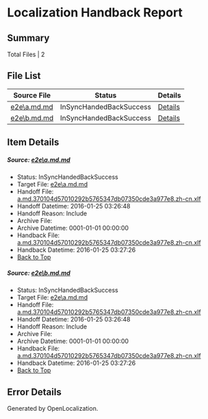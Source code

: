 # <a name='report-top'></a> Localization Handback Report

## Summary
 Total Files | 2

## File List
 Source File | Status | Details 
 ----------- | ------ | ------- 
 [e2e\a.md.md](https://github.com/OpenLocalizationTest/oltest/blob/1dd947e83bbc9167b458b976f699f0bcaf2e56a5/e2e/a.md.md) | InSyncHandedBackSuccess | [Details](#6debf56204b0e72aafb3e38adce9c0f443b09da01)
 [e2e\b.md.md](https://github.com/OpenLocalizationTest/oltest/blob/1dd947e83bbc9167b458b976f699f0bcaf2e56a5/e2e/b.md.md) | InSyncHandedBackSuccess | [Details](#6debf56204b0e72aafb3e38adce9c0f443b09da02)

## Item Details
##### <a name='6debf56204b0e72aafb3e38adce9c0f443b09da01'></a> Source: [e2e\a.md.md](https://github.com/OpenLocalizationTest/oltest/blob/1dd947e83bbc9167b458b976f699f0bcaf2e56a5/e2e/a.md.md)
* Status: InSyncHandedBackSuccess
* Target File: [e2e\a.md.md](https://github.com/OpenLocalizationTestOrg/oltest.zh-cn/blob/9ef5dd7efdfa76e5961629e8e2065ece7526cdcf/e2e/a.md.md)
* Handoff File: [a.md.370104d57010292b5765347db07350cde3a977e8.zh-cn.xlf](https://github.com/OpenLocalizationTestOrg/olhandoff/blob/8db822c8f780c1eda7dd910c66b34e76585367d4/ol-handoff/OpenLocalizationTestOrg/oltest.zh-cn/qimu/a.md.370104d57010292b5765347db07350cde3a977e8.zh-cn.xlf)
* Handoff Datetime: 2016-01-25 03:26:48
* Handoff Reason: Include
* Archive File: 
* Archive Datetime: 0001-01-01 00:00:00
* Handback File: [a.md.370104d57010292b5765347db07350cde3a977e8.zh-cn.xlf](https://github.com/OpenLocalizationTestOrg/olhandback/blob/bfe8b4859464314eebe1831010bd63626c117e62/ol-handback/OpenLocalizationTestOrg/oltest.zh-cn/qimu/a.md.370104d57010292b5765347db07350cde3a977e8.zh-cn.xlf)
* Handback Datetime: 2016-01-25 03:27:26
* [Back to Top](#report-top)

##### <a name='6debf56204b0e72aafb3e38adce9c0f443b09da02'></a> Source: [e2e\b.md.md](https://github.com/OpenLocalizationTest/oltest/blob/1dd947e83bbc9167b458b976f699f0bcaf2e56a5/e2e/b.md.md)
* Status: InSyncHandedBackSuccess
* Target File: [e2e\a.md.md](https://github.com/OpenLocalizationTestOrg/oltest.zh-cn/blob/9ef5dd7efdfa76e5961629e8e2065ece7526cdcf/e2e/a.md.md)
* Handoff File: [a.md.370104d57010292b5765347db07350cde3a977e8.zh-cn.xlf](https://github.com/OpenLocalizationTestOrg/olhandoff/blob/8db822c8f780c1eda7dd910c66b34e76585367d4/ol-handoff/OpenLocalizationTestOrg/oltest.zh-cn/qimu/a.md.370104d57010292b5765347db07350cde3a977e8.zh-cn.xlf)
* Handoff Datetime: 2016-01-25 03:26:48
* Handoff Reason: Include
* Archive File: 
* Archive Datetime: 0001-01-01 00:00:00
* Handback File: [a.md.370104d57010292b5765347db07350cde3a977e8.zh-cn.xlf](https://github.com/OpenLocalizationTestOrg/olhandback/blob/bfe8b4859464314eebe1831010bd63626c117e62/ol-handback/OpenLocalizationTestOrg/oltest.zh-cn/qimu/a.md.370104d57010292b5765347db07350cde3a977e8.zh-cn.xlf)
* Handback Datetime: 2016-01-25 03:27:26
* [Back to Top](#report-top)


## Error Details

Generated by OpenLocalization.
